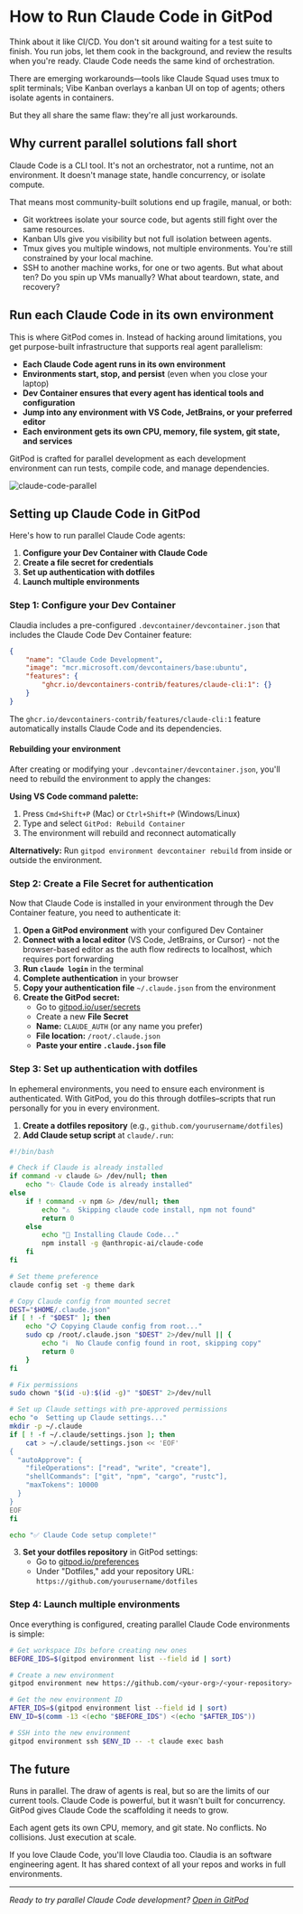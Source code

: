 # How to Run Claude Code in GitPod

Think about it like CI/CD. You don't sit around waiting for a test suite to finish. You run jobs, let them cook in the background, and review the results when you're ready. Claude Code needs the same kind of orchestration.

There are emerging workarounds—tools like Claude Squad uses tmux to split terminals; Vibe Kanban overlays a kanban UI on top of agents; others isolate agents in containers.

But they all share the same flaw: they're all just workarounds.

## Why current parallel solutions fall short

Claude Code is a CLI tool. It's not an orchestrator, not a runtime, not an environment. It doesn't manage state, handle concurrency, or isolate compute.

That means most community-built solutions end up fragile, manual, or both:

- Git worktrees isolate your source code, but agents still fight over the same resources.
- Kanban UIs give you visibility but not full isolation between agents.
- Tmux gives you multiple windows, not multiple environments. You're still constrained by your local machine.
- SSH to another machine works, for one or two agents. But what about ten? Do you spin up VMs manually? What about teardown, state, and recovery?

## Run each Claude Code in its own environment

This is where GitPod comes in. Instead of hacking around limitations, you get purpose-built infrastructure that supports real agent parallelism:

- **Each Claude Code agent runs in its own environment**
- **Environments start, stop, and persist** (even when you close your laptop)
- **Dev Container ensures that every agent has identical tools and configuration**
- **Jump into any environment with VS Code, JetBrains, or your preferred editor**
- **Each environment gets its own CPU, memory, file system, git state, and services**

GitPod is crafted for parallel development as each development environment can run tests, compile code, and manage dependencies.

![claude-code-parallel](https://github.com/user-attachments/assets/claude-code-parallel)

## Setting up Claude Code in GitPod

Here's how to run parallel Claude Code agents:

1. **Configure your Dev Container with Claude Code**
2. **Create a file secret for credentials**
3. **Set up authentication with dotfiles**
4. **Launch multiple environments**

### Step 1: Configure your Dev Container

Claudia includes a pre-configured `.devcontainer/devcontainer.json` that includes the Claude Code Dev Container feature:

```json
{
	"name": "Claude Code Development",
	"image": "mcr.microsoft.com/devcontainers/base:ubuntu",
	"features": {
		"ghcr.io/devcontainers-contrib/features/claude-cli:1": {}
	}
}
```

The `ghcr.io/devcontainers-contrib/features/claude-cli:1` feature automatically installs Claude Code and its dependencies.

#### Rebuilding your environment

After creating or modifying your `.devcontainer/devcontainer.json`, you'll need to rebuild the environment to apply the changes:

**Using VS Code command palette:**
1. Press `Cmd+Shift+P` (Mac) or `Ctrl+Shift+P` (Windows/Linux)
2. Type and select `GitPod: Rebuild Container`
3. The environment will rebuild and reconnect automatically

**Alternatively:**
Run `gitpod environment devcontainer rebuild` from inside or outside the environment.

### Step 2: Create a File Secret for authentication

Now that Claude Code is installed in your environment through the Dev Container feature, you need to authenticate it:

1. **Open a GitPod environment** with your configured Dev Container
2. **Connect with a local editor** (VS Code, JetBrains, or Cursor) - not the browser-based editor as the auth flow redirects to localhost, which requires port forwarding
3. **Run `claude login`** in the terminal
4. **Complete authentication** in your browser
5. **Copy your authentication file** `~/.claude.json` from the environment
6. **Create the GitPod secret:**
   - Go to [gitpod.io/user/secrets](https://gitpod.io/user/secrets)
   - Create a new **File Secret**
   - **Name:** `CLAUDE_AUTH` (or any name you prefer)
   - **File location:** `/root/.claude.json`
   - **Paste your entire `.claude.json` file**

### Step 3: Set up authentication with dotfiles

In ephemeral environments, you need to ensure each environment is authenticated. With GitPod, you do this through dotfiles–scripts that run personally for you in every environment.

1. **Create a dotfiles repository** (e.g., `github.com/yourusername/dotfiles`)
2. **Add Claude setup script** at `claude/.run`:

```bash
#!/bin/bash

# Check if Claude is already installed
if command -v claude &> /dev/null; then
    echo "✨ Claude Code is already installed"
else
    if ! command -v npm &> /dev/null; then
        echo "⚠️  Skipping claude code install, npm not found"
        return 0
    else
        echo "🚀 Installing Claude Code..."
        npm install -g @anthropic-ai/claude-code
    fi
fi

# Set theme preference
claude config set -g theme dark

# Copy Claude config from mounted secret
DEST="$HOME/.claude.json"
if [ ! -f "$DEST" ]; then
    echo "📋 Copying Claude config from root..."
    sudo cp /root/.claude.json "$DEST" 2>/dev/null || {
        echo "ℹ️  No Claude config found in root, skipping copy"
        return 0
    }
fi

# Fix permissions
sudo chown "$(id -u):$(id -g)" "$DEST" 2>/dev/null

# Set up Claude settings with pre-approved permissions
echo "⚙️  Setting up Claude settings..."
mkdir -p ~/.claude
if [ ! -f ~/.claude/settings.json ]; then
    cat > ~/.claude/settings.json << 'EOF'
{
  "autoApprove": {
    "fileOperations": ["read", "write", "create"],
    "shellCommands": ["git", "npm", "cargo", "rustc"],
    "maxTokens": 10000
  }
}
EOF
fi

echo "✅ Claude Code setup complete!"
```

3. **Set your dotfiles repository** in GitPod settings:
   - Go to [gitpod.io/preferences](https://gitpod.io/preferences)
   - Under "Dotfiles," add your repository URL: `https://github.com/yourusername/dotfiles`

### Step 4: Launch multiple environments

Once everything is configured, creating parallel Claude Code environments is simple:

```bash
# Get workspace IDs before creating new ones
BEFORE_IDS=$(gitpod environment list --field id | sort)

# Create a new environment
gitpod environment new https://github.com/<your-org>/<your-repository>

# Get the new environment ID
AFTER_IDS=$(gitpod environment list --field id | sort)
ENV_ID=$(comm -13 <(echo "$BEFORE_IDS") <(echo "$AFTER_IDS"))

# SSH into the new environment
gitpod environment ssh $ENV_ID -- -t claude exec bash
```

## The future

Runs in parallel. The draw of agents is real, but so are the limits of our current tools. Claude Code is powerful, but it wasn't built for concurrency. GitPod gives Claude Code the scaffolding it needs to grow.

Each agent gets its own CPU, memory, and git state. No conflicts. No collisions. Just execution at scale.

If you love Claude Code, you'll love Claudia too. Claudia is an software engineering agent. It has shared context of all your repos and works in full environments.

---

*Ready to try parallel Claude Code development? [Open in GitPod](https://gitpod.io/#https://github.com/getAsterisk/claudia)*